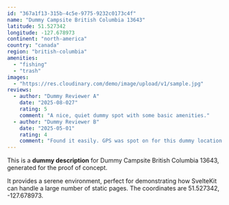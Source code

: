 ```yaml
---
id: "367a1f13-315b-4c5e-9775-9232c0173c4f"
name: "Dummy Campsite British Columbia 13643"
latitude: 51.527342
longitude: -127.678973
continent: "north-america"
country: "canada"
region: "british-columbia"
amenities:
  - "fishing"
  - "trash"
images:
  - "https://res.cloudinary.com/demo/image/upload/v1/sample.jpg"
reviews:
  - author: "Dummy Reviewer A"
    date: "2025-08-027"
    rating: 5
    comment: "A nice, quiet dummy spot with some basic amenities."
  - author: "Dummy Reviewer B"
    date: "2025-05-01"
    rating: 4
    comment: "Found it easily. GPS was spot on for this dummy location."
---
```


This is a **dummy description** for Dummy Campsite British Columbia 13643, generated for the proof of concept.

It provides a serene environment, perfect for demonstrating how SvelteKit can handle a large number of static pages. The coordinates are 51.527342, -127.678973.
